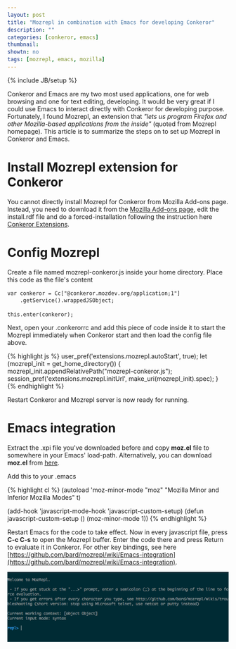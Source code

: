 ```yaml
---
layout: post
title: "Mozrepl in combination with Emacs for developing Conkeror"
description: ""
categories: [conkeror, emacs]
thumbnail: 
showtn: no
tags: [mozrepl, emacs, mozilla]
---
```

{% include JB/setup %}

Conkeror and Emacs are my two most used applications, one for web browsing and
one for text editing, developing. It would be very great if I could use Emacs
to interact directly with Conkeror for developing purpose. Fortunately, I found
Mozrepl, an extension that *"lets us program Firefox and other Mozilla-based
applications from the inside"* (quoted from Mozrepl homepage). This article is
to summarize the steps on to set up Mozrepl in Conkeror and Emacs.

# Install Mozrepl extension for Conkeror

You cannot directly install Mozrepl for Conkeror from Mozilla Add-ons page.
Instead, you need to download it from the
[Mozilla Add-ons page](https://addons.mozilla.org/en-US/firefox/addon/mozrepl/),
edit the install.rdf file and do a forced-installation following the instruction
here [Conkeror Extensions](http://conkeror.org/Extensions).

# Config Mozrepl

Create a file named mozrepl-conkeror.js inside your home directory. Place this
code as the file's content

	var conkeror = Cc["@conkeror.mozdev.org/application;1"]
		.getService().wrappedJSObject;

	this.enter(conkeror);

Next, open your .conkerorrc and add this piece of code inside it to start the
Mozrepl immediately when Conkeror start and then load the config file above.

<!-- more -->

{% highlight js %}
user_pref('extensions.mozrepl.autoStart', true);
let (mozrepl_init = get_home_directory()) {
  mozrepl_init.appendRelativePath("mozrepl-conkeror.js");
  session_pref('extensions.mozrepl.initUrl', make_uri(mozrepl_init).spec);
}
{% endhighlight %}

Restart Conkeror and Mozrepl server is now ready for running.

# Emacs integration

Extract the .xpi file you've downloaded before and copy **moz.el** file to
somewhere in your Emacs' load-path. Alternatively, you can download **moz.el**
from [here](https://raw.github.com/bard/mozrepl/master/chrome/content/moz.el).

Add this to your .emacs

{% highlight cl %}
(autoload 'moz-minor-mode "moz" "Mozilla Minor and Inferior Mozilla Modes" t)

(add-hook 'javascript-mode-hook 'javascript-custom-setup)
(defun javascript-custom-setup ()
  (moz-minor-mode 1))
{% endhighlight %}

Restart Emacs for the code to take effect. Now in every javascript file, press
**C-c C-s** to open the Mozrepl buffer. Enter the code there and press Return to
evaluate it in Conkeror. For other key bindings, see here
[https://github.com/bard/mozrepl/wiki/Emacs-integration](https://github.com/bard/mozrepl/wiki/Emacs-integration).

![Mozrepl](/files/2013-10-01-mozrepl-in-combination-with-emacs-for-developing-mozilla-based-applications/mozrepl.png)

